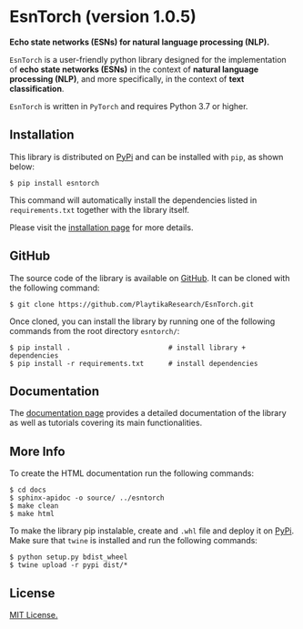 # EsnTorch (version 1.0.5)
**Echo state networks (ESNs) for natural language processing (NLP).**

``EsnTorch`` is a user-friendly python library designed for the implementation of **echo state networks (ESNs)**
in the context of **natural language processing (NLP)**, and more specifically, 
in the context of **text classification**.

``EsnTorch`` is written in ``PyTorch`` and requires Python 3.7 or higher.


Installation
------------

This library is distributed on [PyPi](https://pypi.org/project/esntorch/) and
can be installed with ``pip``, as shown below:

~~~~~~~~~~~~~~~~~~~~~~
$ pip install esntorch 
~~~~~~~~~~~~~~~~~~~~~~

This command will automatically install the dependencies listed in ``requirements.txt`` 
together with the library itself.

Please visit the [installation page](docs/src/installation.rst) for more details.


GitHub
------

The source code of the library is available on [GitHub](https://github.com/PlaytikaResearch/EsnTorch). 
It can be cloned with the following command:
 
~~~~~~~~~~~~~~~~~~~~~~~~~~~~~~~~~~~~~~~~~~~~~~~~~~~~~~~~~~~~
$ git clone https://github.com/PlaytikaResearch/EsnTorch.git
~~~~~~~~~~~~~~~~~~~~~~~~~~~~~~~~~~~~~~~~~~~~~~~~~~~~~~~~~~~~

Once cloned, you can install the library by running one of the following commands 
from the root directory ``esntorch/``:

~~~~~~~~~~~~~~~~~~~~~~~~~~~~~~~~~~~~~~~~~~~~~~~~~~~~~~~~~~~~~~~~~~~~~~~
$ pip install .                        # install library + dependencies
$ pip install -r requirements.txt      # install dependencies
~~~~~~~~~~~~~~~~~~~~~~~~~~~~~~~~~~~~~~~~~~~~~~~~~~~~~~~~~~~~~~~~~~~~~~~


Documentation
-------------

The [documentation page](https://playtikaresearch.github.io/esntorch/index.html) 
provides a detailed documentation of the library as well as tutorials covering 
its main functionalities.


More Info
---------

To create the HTML documentation run the following commands:

~~~~~~~~~~~~~~~~~~~~~~~~~~~~~~~~~~~~~~~
$ cd docs
$ sphinx-apidoc -o source/ ../esntorch
$ make clean
$ make html
~~~~~~~~~~~~~~~~~~~~~~~~~~~~~~~~~~~~~~~

To make the library pip instalable, create and `.whl` file and deploy it on [PyPi](https://pypi.org/project/esntorch/). Make sure that `twine` is installed and run the following commands:

~~~~~~~~~~~~~~~~~~~~~~~~~~~~~
$ python setup.py bdist_wheel
$ twine upload -r pypi dist/*
~~~~~~~~~~~~~~~~~~~~~~~~~~~~~


License
-------

[MIT License.](LICENSE)